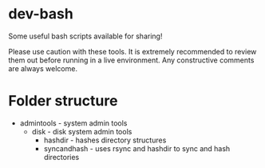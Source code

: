 # dev-bash
Some useful bash scripts available for sharing!

Please use caution with these tools. It is extremely recommended to review them
out before running in a live environment. Any constructive comments are always
welcome.

# Folder structure

- admintools              - system admin tools
  - disk                  - disk system admin tools
    - hashdir             - hashes directory structures
    - syncandhash         - uses rsync and hashdir to sync and hash directories
